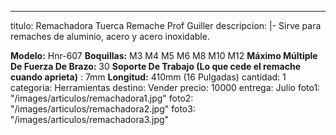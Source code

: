 ---
titulo: Remachadora Tuerca Remache Prof Guiller
descripcion: |-
  Sirve para remaches de aluminio, acero y acero inoxidable.

  **Modelo:** Hnr-607
  **Boquillas:** M3 M4 M5 M6 M8 M10 M12
  **Máximo Múltiple De Fuerza De Brazo:** 30
  **Soporte De Trabajo (Lo que cede el remache cuando aprieta)** : 7mm
  **Longitud:** 410mm (16 Pulgadas)
cantidad: 1
categoria: Herramientas
destino: Vender
precio: 10000
entrega: Julio
foto1: "/images/articulos/remachadora1.jpg"
foto2: "/images/articulos/remachadora2.jpg"
foto3: "/images/articulos/remachadora3.jpg"
